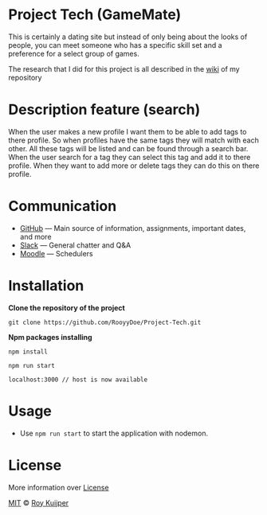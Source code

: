 # Project Tech (GameMate)

This is certainly a dating site but instead of only being about the looks of people, you can meet someone who has a specific skill set and a preference for a select group of games.

The research that I did for this project is all described in the [wiki](https://github.com/RooyyDoe/Project-Tech/wiki) of my repository

# Description feature (search)

When the user makes a new profile I want them to be able to add tags to there profile. So when profiles have the same tags they will match with each other. All these tags will be listed and can be found through a search bar. When the user search for a tag they can select this tag and add it to there profile. When they want to add more or delete tags they can do this on there profile.

# Communication

* [GitHub](https://github.com/RooyyDoe/) — Main source of information, assignments, important dates, and more
* [Slack](https://cmda-tech.slack.com/) — General chatter and Q&A
* [Moodle](https://moodle.cmd.hva.nl/course/view.php?id=431) — Schedulers

# Installation

**Clone the repository of the project**
```
git clone https://github.com/RooyyDoe/Project-Tech.git
```

**Npm packages installing**
```
npm install
```

```
npm run start
```

```
localhost:3000 // host is now available
```

# Usage

* Use `npm run start` to start the application with nodemon.

# License

More information over [License](https://help.github.com/en/articles/licensing-a-repository)

[MIT](https://github.com/RooyyDoe/Project-Tech/blob/master/LICENSE.txt) © [Roy Kuijper](https://github.com/RooyyDoe)